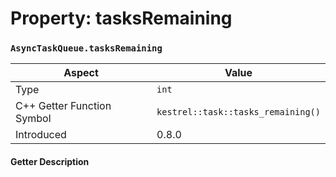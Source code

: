 
# Property: tasksRemaining
### `AsyncTaskQueue.tasksRemaining`

| Aspect | Value |
| --- | --- |
| Type | `int` |
| C++ Getter Function Symbol | `kestrel::task::tasks_remaining()` |
| Introduced | 0.8.0 |

#### Getter Description

